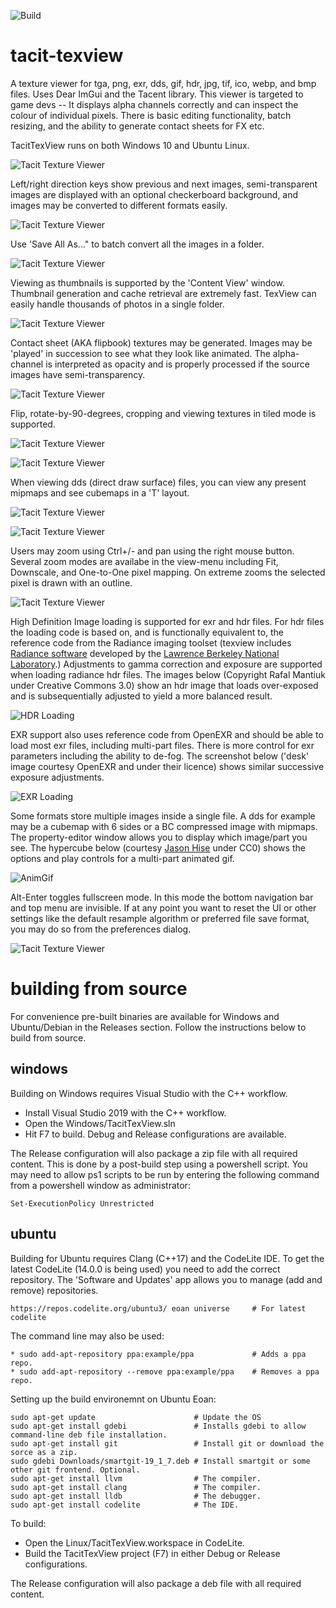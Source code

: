 ![Build](https://github.com/bluescan/tacit-texview/workflows/Build/badge.svg)

# tacit-texview
A texture viewer for tga, png, exr, dds, gif, hdr, jpg, tif, ico, webp, and bmp files. Uses Dear ImGui and the Tacent library. This viewer is targeted to game devs -- It displays alpha channels correctly and can inspect the colour of individual pixels. There is basic editing functionality, batch resizing, and the ability to generate contact sheets for FX etc.

TacitTexView runs on both Windows 10 and Ubuntu Linux.

![Tacit Texture Viewer](https://raw.githubusercontent.com/bluescan/tacit-texview/master/Screenshots/Screenshot_CopyColourAs.png)


Left/right direction keys show previous and next images, semi-transparent images are displayed with an optional checkerboard background, and images may be converted to different formats easily.

![Tacit Texture Viewer](https://raw.githubusercontent.com/bluescan/tacit-texview/master/Screenshots/Screenshot_SaveAs.png)


Use 'Save All As..." to batch convert all the images in a folder.

![Tacit Texture Viewer](https://raw.githubusercontent.com/bluescan/tacit-texview/master/Screenshots/Screenshot_BatchSaveAll.png)


Viewing as thumbnails is supported by the 'Content View' window. Thumbnail generation and cache retrieval are extremely fast. TexView can easily handle thousands of photos in a single folder.

![Tacit Texture Viewer](https://raw.githubusercontent.com/bluescan/tacit-texview/master/Screenshots/Screenshot_Thumbnails.png)


Contact sheet (AKA flipbook) textures may be generated. Images may be 'played' in succession to see what they look like animated. The alpha-channel is interpreted as opacity and is properly processed if the source images have semi-transparency.

![Tacit Texture Viewer](https://raw.githubusercontent.com/bluescan/tacit-texview/master/Screenshots/Screenshot_ContactSheet.png) 


Flip, rotate-by-90-degrees, cropping and viewing textures in tiled mode is supported.

![Tacit Texture Viewer](https://raw.githubusercontent.com/bluescan/tacit-texview/master/Screenshots/Screenshot_Crop.png)

![Tacit Texture Viewer](https://raw.githubusercontent.com/bluescan/tacit-texview/master/Screenshots/Screenshot_Tiled.png)


When viewing dds (direct draw surface) files, you can view any present mipmaps and see cubemaps in a 'T' layout.

![Tacit Texture Viewer](https://raw.githubusercontent.com/bluescan/tacit-texview/master/Screenshots/Screenshot_Cubemap.png)

![Tacit Texture Viewer](https://raw.githubusercontent.com/bluescan/tacit-texview/master/Screenshots/Screenshot_Mipmaps.png)


Users may zoom using Ctrl+/- and pan using the right mouse button. Several zoom modes are availabe in the view-menu including Fit, Downscale, and One-to-One pixel mapping. On extreme zooms the selected pixel is drawn with an outline.

![Tacit Texture Viewer](https://raw.githubusercontent.com/bluescan/tacit-texview/master/Screenshots/Screenshot_Zoom.png)


High Definition Image loading is supported for exr and hdr files. For hdr files the loading code is based on, and is functionally equivalent to, the reference code from the Radiance imaging toolset (texview includes [Radiance software](http://radsite.lbl.gov/) developed by the [Lawrence Berkeley National Laboratory](http://www.lbl.gov/).) Adjustments to gamma correction and exposure are supported when loading radiance hdr files. The images below (Copyright Rafal Mantiuk under Creative Commons 3.0) show an hdr image that loads over-exposed and is subsequentially adjusted to yield a more balanced result.

![HDR Loading](https://raw.githubusercontent.com/bluescan/tacit-texview/master/Screenshots/Screenshot_HDR.png)


EXR support also uses reference code from OpenEXR and should be able to load most exr files, including multi-part files. There is more control for exr parameters including the ability to de-fog. The screenshot below ('desk' image courtesy OpenEXR and under their licence) shows similar successive exposure adjustments.

![EXR Loading](https://raw.githubusercontent.com/bluescan/tacit-texview/master/Screenshots/Screenshot_EXR.png)


Some formats store multiple images inside a single file. A dds for example may be a cubemap with 6 sides or a BC compressed image with mipmaps. The property-editor window allows you to display which image/part you see. The hypercube below (courtesy [Jason Hise](https://blog.wikimedia.org/2016/09/22/math-gifs/) under CC0) shows the options and play controls for a multi-part animated gif.

![AnimGif](https://raw.githubusercontent.com/bluescan/tacit-texview/master/Screenshots/Screenshot_Anim.png)


Alt-Enter toggles fullscreen mode. In this mode the bottom navigation bar and top menu are invisible. If at any point you want to reset the UI or other settings like the default resample algorithm or preferred file save format, you may do so from the preferences dialog.

![Tacit Texture Viewer](https://raw.githubusercontent.com/bluescan/tacit-texview/master/Screenshots/Screenshot_Prefs.png)

# building from source

For convenience pre-built binaries are available for Windows and Ubuntu/Debian in the Releases section. Follow the instructions below to build from source.

## windows

Building on Windows requires Visual Studio with the C++ workflow.
* Install Visual Studio 2019 with the C++ workflow.
* Open the Windows/TacitTexView.sln
* Hit F7 to build. Debug and Release configurations are available.

The Release configuration will also package a zip file with all required content. This is done by a post-build step using a powershell script. You may need to allow ps1 scripts to be run by entering the following command from a powershell window as administrator:
```
Set-ExecutionPolicy Unrestricted
```

## ubuntu

Building for Ubuntu requires Clang (C++17) and the CodeLite IDE. To get the latest CodeLite (14.0.0 is being used) you need to add the correct repository. The 'Software and Updates' app allows you to manage (add and remove) repositories.
```
https://repos.codelite.org/ubuntu3/ eoan universe     # For latest codelite
```

The command line may also be used:
```
* sudo add-apt-repository ppa:example/ppa             # Adds a ppa repo.
* sudo add-apt-repository --remove ppa:example/ppa    # Removes a ppa repo.
```

Setting up the build environemnt on Ubuntu Eoan:
```
sudo apt-get update                      # Update the OS
sudo apt-get install gdebi               # Installs gdebi to allow command-line deb file installation.
sudo apt-get install git                 # Install git or download the sorce as a zip.
sudo gdebi Downloads/smartgit-19_1_7.deb # Install smartgit or some other git frontend. Optional.
sudo apt-get install llvm                # The compiler.
sudo apt-get install clang               # The compiler.
sudo apt-get install lldb                # The debugger.
sudo apt-get install codelite            # The IDE.
```

To build:
* Open the Linux/TacitTexView.workspace in CodeLite.
* Build the TacitTexView project (F7) in either Debug or Release configurations.

The Release configuration will also package a deb file with all required content.
